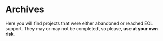 # Archives

Here you will find projects that were either abandoned or reached EOL support. They may or may not be completed, so please, **use at your own risk**.
